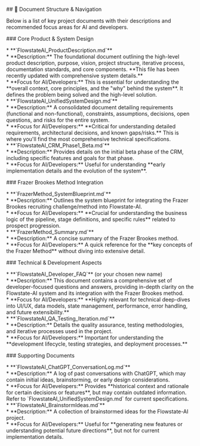 \#\# 📂 Document Structure & Navigation

Below is a list of key project documents with their descriptions and recommended focus areas for AI and developers.

\#\#\# Core Product & System Design

\*   \*\*\`FlowstateAI\_ProductDescription.md\`\*\*  
    \*   \*\*Description:\*\* The foundational document outlining the high-level product description, purpose, vision, project structure, iterative process, documentation standards, and core components. \*\*This file has been recently updated with comprehensive system details.\*\*  
    \*   \*\*Focus for AI/Developers:\*\* This is essential for understanding the \*\*overall context, core principles, and the "why" behind the system\*\*. It defines the problem being solved and the high-level solution.  
\*   \*\*\`FlowstateAI\_UnifiedSystemDesign.md\`\*\*  
    \*   \*\*Description:\*\* A consolidated document detailing requirements (functional and non-functional), constraints, assumptions, decisions, open questions, and risks for the entire system.  
    \*   \*\*Focus for AI/Developers:\*\* \*\*Critical for understanding detailed requirements, architectural decisions, and known gaps/risks.\*\* This is where you'll find the most comprehensive technical specifications.  
\*   \*\*\`FlowstateAI\_CRM\_Phase1\_Beta.md\`\*\*  
    \*   \*\*Description:\*\* Provides details on the initial beta phase of the CRM, including specific features and goals for that phase.  
    \*   \*\*Focus for AI/Developers:\*\* Useful for understanding \*\*early implementation details and the evolution of the system\*\*.

\#\#\# Frazer Brookes Method Integration

\*   \*\*\`FrazerMethod\_SystemBlueprint.md\`\*\*  
    \*   \*\*Description:\*\* Outlines the system blueprint for integrating the Frazer Brookes recruiting challenge/method into Flowstate-AI.  
    \*   \*\*Focus for AI/Developers:\*\* \*\*Crucial for understanding the business logic of the pipeline, stage definitions, and specific rules\*\* related to prospect progression.  
\*   \*\*\`FrazerMethod\_Summary.md\`\*\*  
    \*   \*\*Description:\*\* A concise summary of the Frazer Brookes method.  
    \*   \*\*Focus for AI/Developers:\*\* A quick reference for the \*\*key concepts of the Frazer Method\*\* without diving into extensive detail.

\#\#\# Technical & Development Aspects

\*   \*\*\`FlowstateAI\_Developer\_FAQ\`\*\* (or your chosen new name)  
    \*   \*\*Description:\*\* This document contains a comprehensive set of developer-focused questions and answers, providing in-depth clarity on the Flowstate-AI system and its integration with the Frazer Brookes method.  
    \*   \*\*Focus for AI/Developers:\*\* \*\*Highly relevant for technical deep-dives into UI/UX, data models, state management, performance, error handling, and future extensibility.\*\*  
\*   \*\*\`FlowstateAI\_QA\_Testing\_Iteration.md\`\*\*  
    \*   \*\*Description:\*\* Details the quality assurance, testing methodologies, and iterative processes used in the project.  
    \*   \*\*Focus for AI/Developers:\*\* Important for understanding the \*\*development lifecycle, testing strategies, and deployment processes.\*\*

\#\#\# Supporting Documents

\*   \*\*\`FlowstateAI\_ChatGPT\_ConversationLog.md\`\*\*  
    \*   \*\*Description:\*\* A log of past conversations with ChatGPT, which may contain initial ideas, brainstorming, or early design considerations.  
    \*   \*\*Focus for AI/Developers:\*\* Provides \*\*historical context and rationale for certain decisions or features\*\*, but may contain outdated information. Refer to \`FlowstateAI\_UnifiedSystemDesign.md\` for current specifications.  
\*   \*\*\`FlowstateAI\_BrainstormIdeas.md\`\*\*  
    \*   \*\*Description:\*\* A collection of brainstormed ideas for the Flowstate-AI project.  
    \*   \*\*Focus for AI/Developers:\*\* Useful for \*\*generating new features or understanding potential future directions\*\*, but not for current implementation details.

